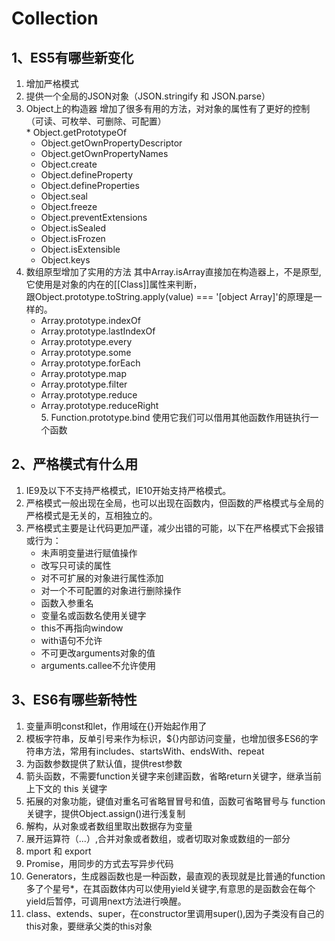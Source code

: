 # Collection


## 1、ES5有哪些新变化
   1. 增加严格模式
   2. 提供一个全局的JSON对象（JSON.stringify 和 JSON.parse）
   3. Object上的构造器
   增加了很多有用的方法，对对象的属性有了更好的控制（可读、可枚举、可删除、可配置）  
   	        * Object.getPrototypeOf
		* Object.getOwnPropertyDescriptor
		* Object.getOwnPropertyNames
		* Object.create
		* Object.defineProperty
		* Object.defineProperties
		* Object.seal
		* Object.freeze
		* Object.preventExtensions
		* Object.isSealed
		* Object.isFrozen
		* Object.isExtensible
		* Object.keys
   4. 数组原型增加了实用的方法
   其中Array.isArray直接加在构造器上，不是原型,它使用是对象的内在的[[Class]]属性来判断，  
   跟Object.prototype.toString.apply(value) === '[object Array]'的原理是一样的。   
		* Array.prototype.indexOf
		* Array.prototype.lastIndexOf
		* Array.prototype.every
		* Array.prototype.some
		* Array.prototype.forEach
		* Array.prototype.map
		* Array.prototype.filter
		* Array.prototype.reduce
		* Array.prototype.reduceRight		
    5. Function.prototype.bind 使用它我们可以借用其他函数作用链执行一个函数		

## 2、严格模式有什么用
   1. IE9及以下不支持严格模式，IE10开始支持严格模式。
   2. 严格模式一般出现在全局，也可以出现在函数内，但函数的严格模式与全局的严格模式是无关的，互相独立的。
   3. 严格模式主要是让代码更加严谨，减少出错的可能，以下在严格模式下会报错或行为：
      * 未声明变量进行赋值操作
      * 改写只可读的属性
      * 对不可扩展的对象进行属性添加
      * 对一个不可配置的对象进行删除操作
      * 函数入参重名
      * 变量名或函数名使用关键字
      * this不再指向window
      * with语句不允许
      * 不可更改arguments对象的值
      * arguments.callee不允许使用
## 3、ES6有哪些新特性
   1. 变量声明const和let，作用域在{}开始起作用了
   2. 模板字符串，反单引号来作为标识，${}内部访问变量，也增加很多ES6的字符串方法，常用有includes、startsWith、endsWith、repeat
   3. 为函数参数提供了默认值，提供rest参数
   4. 箭头函数，不需要function关键字来创建函数，省略return关键字，继承当前上下文的 this 关键字
   5. 拓展的对象功能，键值对重名可省略冒冒号和值，函数可省略冒号与 function 关键字，提供Object.assign()进行浅复制
   6. 解构，从对象或者数组里取出数据存为变量
   7. 展开运算符（...）,合并对象或者数组，或者切取对象或数组的一部分
   8. mport 和 export
   9. Promise，用同步的方式去写异步代码
   10. Generators，生成器函数也是一种函数，最直观的表现就是比普通的function多了个星号*，在其函数体内可以使用yield关键字,有意思的是函数会在每个yield后暂停，可调用next方法进行唤醒。
   11. class、extends、super，在constructor里调用super(),因为子类没有自己的this对象，要继承父类的this对象
   
   
   
   
   
   
   
   
